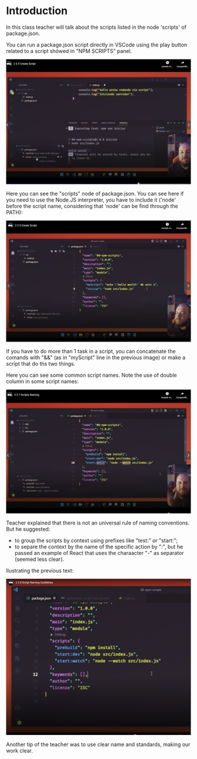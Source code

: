 # Introduction

In this class teacher will talk about the scripts listed in the node 'scripts' of package.json.

You can run a package.json script directly in VSCode using the play button related to a script shówed in "NPM SCRIPTS" panel.

![running a package.json script directly in VSCode](images/running-a-npm-script-directly-in-vscode.png)

Here you can see the "scripts" node of package.json. You can see here if you need to use the Node.JS interpreter, you have to include it ('node' before the script name, considering that 'node' can be find through the PATH):

![package.json scripts](images/example-of-package-json-script.png)

If you have to do more than 1 task in a script, you can concatenate the comands with "&&" (as in "myScript" line in the previous image) or make a script that do ths two things.

Here you can see some common script names. Note the use of double column in some script names:

![common scripts](images/common-scripts.png)

Teacher explained that there is not an universal rule of naming conventions. But he suggested:

- to group the scripts by context using prefixes like "test:" or "start:";
- to separe the context by the name of the specific action by ":", but he passed an example of React that uses the charaacter "-" as separator (seemed less clear).

Ilustrating the previous text:

![naming conventions of scripts](images/naming-conventions-of-scripts.png)

Another tip of the teacher was to use clear name and standards, making our work clear.
